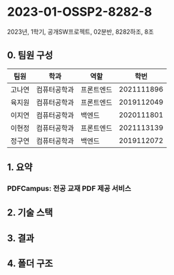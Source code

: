 # 2023-01-OSSP2-8282-8
2023년, 1학기, 공개SW프로젝트, 02분반, 8282하조, 8조
## 0. 팀원 구성
|팀원|학과|역할|학번|
|------|---|---|---|
|고나연|컴퓨터공학과|프론트엔드|2021111896|
|육지원|컴퓨터공학과|프론트엔드|2019112049|
|이지연|컴퓨터공학과|백엔드|2020111801|
|이현정|컴퓨터공학과|프론트엔드|2021113139|
|정구연|컴퓨터공학과|백엔드|2019112072|

## 1. 요약
### PDFCampus: 전공 교재 PDF 제공 서비스

## 2. 기술 스택

## 3. 결과
## 4. 폴더 구조
